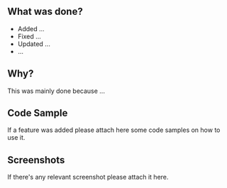 ## What was done?
* Added ...
* Fixed ...
* Updated ...
* ...

## Why?
This was mainly done because ...

## Code Sample
If a feature was added please attach here some code samples on how to use it.

## Screenshots
If there's any relevant screenshot please attach it here.
